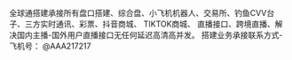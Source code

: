 全球通搭建承接所有盘口搭建、综合盘、小飞机机器人、交易所、钓鱼CVV台子、三方实时通讯、彩票、抖音商城、 TIKTOK商城、 直播接口、跨境直播、解决国内主播-国外用户直播接口无任何延迟高清高并发。 搭建业务承接联系方式-飞机号： @AAA217217 

